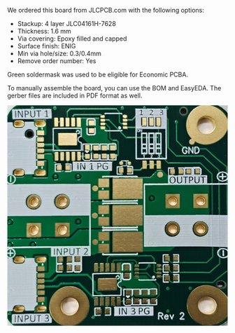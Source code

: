 We ordered this board from JLCPCB.com with the following options:
- Stackup: 4 layer JLC04161H-7628
- Thickness: 1.6 mm
- Via covering: Epoxy filled and capped
- Surface finish: ENIG
- Min via hole/size: 0.3/0.4mm
- Remove order number: Yes

Green soldermask was used to be eligible for Economic PCBA.

To manually assemble the board, you can use the BOM and EasyEDA. The gerber files are included in PDF format as well.
<p align="center">  <img src="../photos/PCBFront.jpeg"/>   </p>

